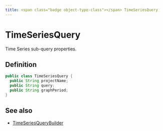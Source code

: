 ```yaml
---
title: <span class="badge object-type-class"></span> TimeSeriesQuery
---
```

# <span class="badge object-type-class"></span> TimeSeriesQuery

Time Series sub-query properties.

## Definition

```java
public class TimeSeriesQuery {
  public String projectName;
  public String query;
  public String graphPeriod;
}
```
## See also

 * <span class="badge builder"></span> [TimeSeriesQueryBuilder](./builder-TimeSeriesQueryBuilder.md)
